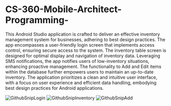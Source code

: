 # CS-360-Mobile-Architect-Programming-


This Android Studio application is crafted to deliver an effective inventory management system for businesses, adhering to best design practices. The app encompasses a user-friendly login screen that implements access control, ensuring secure access to the system. The inventory table screen is designed for optimal display and navigation of inventory data. Leveraging SMS notifications, the app notifies users of low-inventory situations, enhancing proactive management. The functionality to Add and Edit items within the database further empowers users to maintain an up-to-date inventory. The application prioritizes a clean and intuitive user interface, with a focus on user experience and efficient data handling, embodying best design practices for Android applications.



![GithubSnipLogin](https://github.com/Kyle-Conley/CS-360-Mobile-Architect-Programming-/assets/101020171/d85616c3-1a3d-47b5-998f-728ef535a3e1)
![GithubSnipInventory](https://github.com/Kyle-Conley/CS-360-Mobile-Architect-Programming-/assets/101020171/ccdd08b2-3858-4ba4-99dc-32c9469a18a6)
![GithubSnipAdd](https://github.com/Kyle-Conley/CS-360-Mobile-Architect-Programming-/assets/101020171/50d5cc6c-5984-4d53-8bc4-1c82d4c59fcf)
